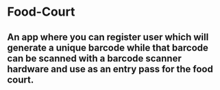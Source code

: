 # Food-Court
## An app where you can register user which will generate a unique barcode while that barcode can be scanned with a barcode scanner hardware and use as an entry pass for the food court.
